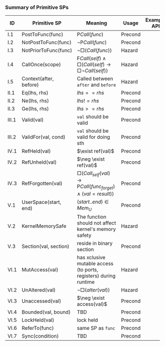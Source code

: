 ### Summary of Primitive SPs

| ID  | Primitive SP | Meaning | Usage | Example API |
|---|---|---|---|---|
|I.1|PostToFunc(func)|$\textsf{P} Call(func)$|Precond| |
|I.2|NotPostToFunc(func)|$\neg \textsf{P} Call(func)$|Precond| |
|I.3|NotPriorToFunc(func)|$\neg \Box(Call(func))$|Hazard| |
|I.4|CallOnce(scope)|$\textsf{F} Call(self) \wedge \Box(Call(self)\to\Box\neg Call(self))$|Hazard||
|I.5|Context(after, before)|Called between `after` and `before`| Hazard||
|II.1|Eq(lhs, rhs)|$lhs == rhs$| Precond||
|II.2|Ne(lhs, rhs)|$lhs != rhs$| Precond||
|II.3|Ge(lhs, rhs)|$lhs >= rhs$| Precond||
|III.1|Valid(val)|`val` should be valid|Precond||
|III.2|ValidFor(val, cond)|`val` should be valid for doing sth|Precond||
|IV.1|RefHeld(val)|$\exist ref(val)$|Precond||
|IV.2|RefUnheld(val)|$\neg \exist ref(val)$|Precond||
|IV.3|RefForgotten(val)|$\Box(Call_{self}(val) \to\textsf{P} Call(func_{forget}) \wedge (val=result))$|Precond||
|V.1|UserSpace(start, end)|$(start..end) \in Mem_U$|Precond||
|V.2|KernelMemorySafe|The function should not affect kernel's memory safety|Hazard||
|V.3|Section(val, section)|reside in binary section|Precond||
|VI.1|MutAccess(val)|has xclusive mutable access (to ports, registers) during runtime|Hazard||
|VI.2|UnAltered(val)|$\neg \Box(alter(val))$|Hazard||
|VI.3|Unaccessed(val)|$\neg \exist access(val)$|Precond||
|VI.4|Bounded(val, bound)|TBD|Precond||
|VI.5|LockHeld(val)|lock held|Precond||
|VI.6|ReferTo(func)|same SP as `func`|Precond||
|VI.7|Sync(condition)|TBD|Precond||
